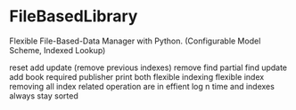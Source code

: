 # FileBasedLibrary
Flexible File-Based-Data  Manager with Python. (Configurable Model Scheme, Indexed Lookup)


reset
add
update (remove previous indexes)
remove
find 
partial find
update 
add book required publisher 
print both
flexible indexing 
flexible index removing 
all index related operation are in effient log n time and indexes always stay sorted
